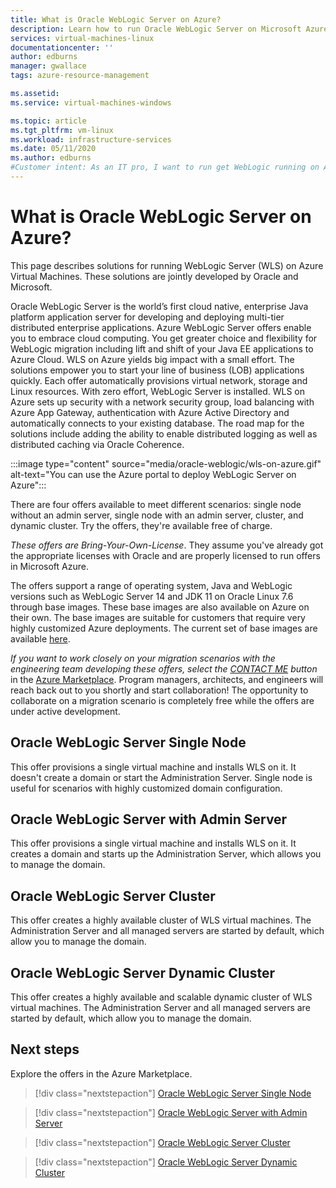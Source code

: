 ```yaml
---
title: What is Oracle WebLogic Server on Azure?
description: Learn how to run Oracle WebLogic Server on Microsoft Azure.
services: virtual-machines-linux
documentationcenter: ''
author: edburns
manager: gwallace
tags: azure-resource-management

ms.assetid: 
ms.service: virtual-machines-windows

ms.topic: article
ms.tgt_pltfrm: vm-linux
ms.workload: infrastructure-services
ms.date: 05/11/2020
ms.author: edburns
#Customer intent: As an IT pro, I want to run get WebLogic running on Azure so that legacy Java code can run in the cloud.
---
```

# What is Oracle WebLogic Server on Azure?

This page describes solutions for running WebLogic Server (WLS) on Azure Virtual Machines.  These solutions are jointly developed by Oracle and Microsoft.

Oracle WebLogic Server is the world’s first cloud native, enterprise Java platform application server for developing and deploying multi-tier distributed enterprise applications. Azure WebLogic Server offers enable you to embrace cloud computing. You get greater choice and flexibility for WebLogic migration including lift and shift of your Java EE applications to Azure Cloud. WLS on Azure yields big impact with a small effort. The solutions empower you to start your line of business (LOB) applications quickly. Each offer automatically provisions virtual network, storage and Linux resources. With zero effort, WebLogic Server is installed. WLS on Azure sets up security with a network security group, load balancing with Azure App Gateway, authentication with Azure Active Directory and automatically connects to your existing database. The road map for the solutions include adding the ability to enable distributed logging as well as distributed caching via Oracle Coherence.

:::image type="content" source="media/oracle-weblogic/wls-on-azure.gif" alt-text="You can use the Azure portal to deploy WebLogic Server on Azure":::

There are four offers available to meet different scenarios: single node without an admin server, single node with an admin server, cluster, and dynamic cluster. Try the offers, they're available free of charge.

_These offers are Bring-Your-Own-License_. They assume you've already got the appropriate licenses with Oracle and are properly licensed to run offers in Microsoft Azure.

The offers support a range of operating system, Java and WebLogic versions such as WebLogic Server 14 and JDK 11 on Oracle Linux 7.6 through base images. These base images are also available on Azure on their own. The base images are suitable for customers that require very highly customized Azure deployments. The current set of base images are available [here](https://portal.azure.com/#blade/Microsoft_Azure_Marketplace/MarketplaceOffersBlade/selectedMenuItemId/home/searchQuery/weblogic%20server%20base%20image).

_If you want to work closely on your migration scenarios with the engineering team developing these offers, select the [CONTACT ME](https://azuremarketplace.microsoft.com/en-us/marketplace/apps/oracle.oraclelinux-wls-cluster?tab=Overview) button_ in the [Azure Marketplace](https://azuremarketplace.microsoft.com/en-us/marketplace/apps/oracle.oraclelinux-wls-cluster?tab=Overview). Program managers, architects, and engineers will reach back out to you shortly and start collaboration! The opportunity to collaborate on a migration scenario is completely free while the offers are under active development.

## Oracle WebLogic Server Single Node

This offer provisions a single virtual machine and installs WLS on it. It doesn't create a domain or start the Administration Server. Single node is useful for scenarios with highly customized domain configuration.

## Oracle WebLogic Server with Admin Server

This offer provisions a single virtual machine and installs WLS on it. It creates a domain and starts up the Administration Server, which allows you to manage the domain.

## Oracle WebLogic Server Cluster

This offer creates a highly available cluster of WLS virtual machines. The Administration Server and all managed servers are started by default, which allow you to manage the domain.

## Oracle WebLogic Server Dynamic Cluster

This offer creates a highly available and scalable dynamic cluster of WLS virtual machines. The Administration Server and all managed servers are started by default, which allow you to manage the domain.

## Next steps

Explore the offers in the Azure Marketplace.

> [!div class="nextstepaction"]
> [Oracle WebLogic Server Single Node](https://portal.azure.com/#create/oracle.20191001-arm-oraclelinux-wls20191001-arm-oraclelinux-wls)

> [!div class="nextstepaction"]
> [Oracle WebLogic Server with Admin Server](https://portal.azure.com/#create/oracle.20191009-arm-oraclelinux-wls-admin20191009-arm-oraclelinux-wls-admin)

> [!div class="nextstepaction"]
> [Oracle WebLogic Server Cluster](https://portal.azure.com/#create/oracle.20191007-arm-oraclelinux-wls-cluster20191007-arm-oraclelinux-wls-cluster)

> [!div class="nextstepaction"]
> [Oracle WebLogic Server Dynamic Cluster](https://portal.azure.com/#create/oracle.20191021-arm-oraclelinux-wls-dynamic-cluster20191021-arm-oraclelinux-wls-dynamic-cluster)
